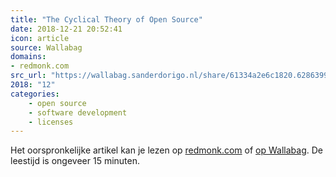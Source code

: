 ```yaml
---
title: "The Cyclical Theory of Open Source"
date: 2018-12-21 20:52:41
icon: article
source: Wallabag
domains:
- redmonk.com
src_url: "https://wallabag.sanderdorigo.nl/share/61334a2e6c1820.62863995"
2018: "12"
categories:
    - open source
    - software development
    - licenses
---
```

Het oorspronkelijke artikel kan je lezen op [redmonk.com](https://redmonk.com/sogrady/2018/12/21/cycles-oss/) of [op Wallabag](https://wallabag.sanderdorigo.nl/share/61334a2e6c1820.62863995). De leestijd is ongeveer 15 minuten.